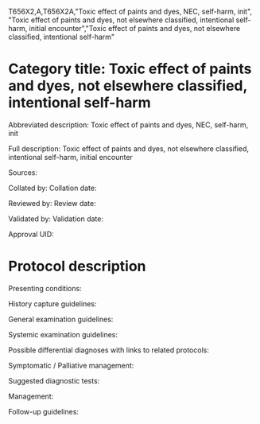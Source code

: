 T656X2,A,T656X2A,"Toxic effect of paints and dyes, NEC, self-harm, init", "Toxic effect of paints and dyes, not elsewhere classified, intentional self-harm, initial encounter","Toxic effect of paints and dyes, not elsewhere classified, intentional self-harm"
# Category title: Toxic effect of paints and dyes, not elsewhere classified, intentional self-harm

Abbreviated description: Toxic effect of paints and dyes, NEC, self-harm, init

Full description: Toxic effect of paints and dyes, not elsewhere classified, intentional self-harm, initial encounter

Sources:

Collated by:
Collation date:

Reviewed by:
Review date:

Validated by:
Validation date:

Approval UID:

# Protocol description

Presenting conditions:

History capture guidelines:

General examination guidelines:

Systemic examination guidelines:

Possible differential diagnoses with links to related protocols:

Symptomatic / Palliative management:

Suggested diagnostic tests:

Management:

Follow-up guidelines:
